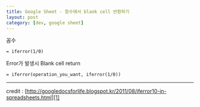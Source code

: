 ```yaml
---
title: Google Sheet - 함수에서 blank cell 반환하기
layout: post
category: [dev, google sheet]              
--- 
```


꼼수

    = iferror(1/0)


Error가 발생시 Blank cell return

    = iferror(operation_you_want, iferror(1/0))




---
credit : [http://googledocsforlife.blogspot.kr/2011/08/iferror10-in-spreadsheets.html][1]


[1]:http://googledocsforlife.blogspot.kr/2011/08/iferror10-in-spreadsheets.html